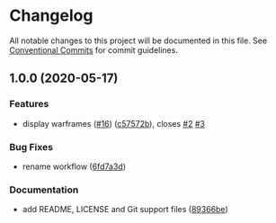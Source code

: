 # Changelog

All notable changes to this project will be documented in this file.
See [Conventional Commits](https://www.conventionalcommits.org/) for commit guidelines.

## 1.0.0 (2020-05-17)


### Features

* display warframes ([#16](https://github.com/CephalonTobran/web/issues/16)) ([c57572b](https://github.com/CephalonTobran/web/commit/c57572bacc9b2d70f1859160613db8d821df9522)), closes [#2](https://github.com/CephalonTobran/web/issues/2) [#3](https://github.com/CephalonTobran/web/issues/3)


### Bug Fixes

* rename workflow ([6fd7a3d](https://github.com/CephalonTobran/web/commit/6fd7a3de4af9161bf617dd8fed1e8ecc39450392))


### Documentation

* add README, LICENSE and Git support files ([89366be](https://github.com/CephalonTobran/web/commit/89366beccf23d7c2fd934506f6f802d9b9f3732b))
